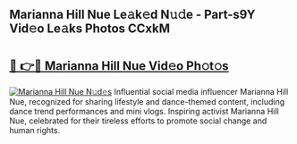 ## Marianna Hill Nue Le𝚊k𝚎d N𝚞𝚍e - Part-s9Y Vid𝚎o Le𝚊ks Photos CCxkM

# <h2><a href="http://fb0ect2.evod.top/?m=Marianna+Hill+Nue">🔗 👉🔴 Marianna Hill Nue Vid𝚎o Ph𝚘t𝚘s</a></h2>

[![Marianna Hill Nue N𝚞d𝚎s](https://i.imgur.com/8V9OHl7.gif)](http://fb0ect2.evod.top/?m=Marianna+Hill+Nue)
Influential social media influencer Marianna Hill Nue, recognized for sharing lifestyle and dance-themed content, including dance trend performances and mini vlogs. Inspiring activist Marianna Hill Nue, celebrated for their tireless efforts to promote social change and human rights. 
